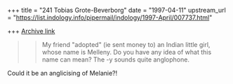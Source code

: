 +++
title = "241 Tobias Grote-Beverborg"
date = "1997-04-11"
upstream_url = "https://list.indology.info/pipermail/indology/1997-April/007737.html"

+++
[Archive link](https://list.indology.info/pipermail/indology/1997-April/007737.html)


>>My friend  "adopted" (ie sent money to) an Indian little
>>girl, whose name is Melleny.
>>Do you have any idea of what this name can mean?
>>The -y sounds quite anglophone.

Could it be an anglicising of Melanie?!





